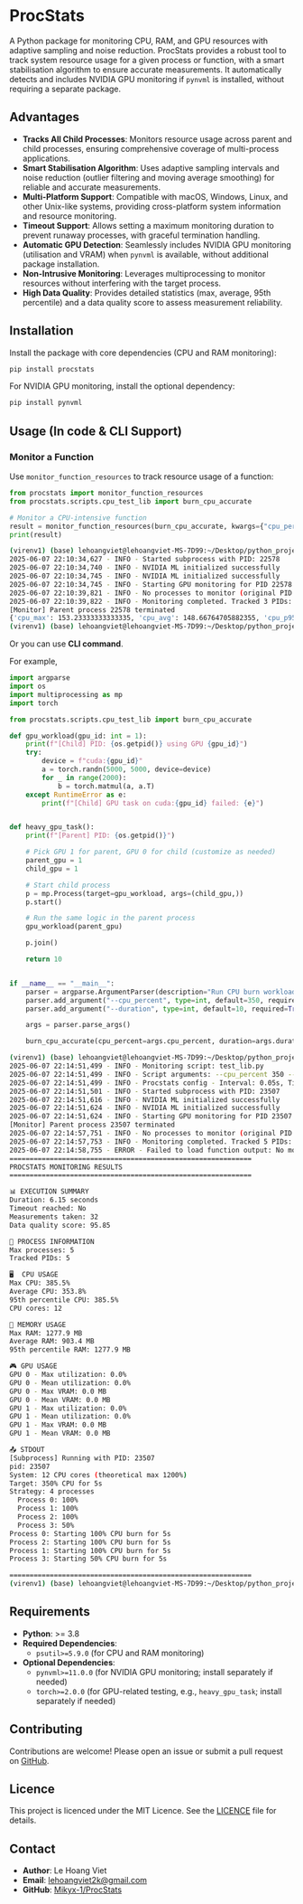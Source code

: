 # ProcStats

A Python package for monitoring CPU, RAM, and GPU resources with adaptive sampling and noise reduction. ProcStats provides a robust tool to track system resource usage for a given process or function, with a smart stabilisation algorithm to ensure accurate measurements. It automatically detects and includes NVIDIA GPU monitoring if `pynvml` is installed, without requiring a separate package.

## Advantages

- **Tracks All Child Processes**: Monitors resource usage across parent and child processes, ensuring comprehensive coverage of multi-process applications.
- **Smart Stabilisation Algorithm**: Uses adaptive sampling intervals and noise reduction (outlier filtering and moving average smoothing) for reliable and accurate measurements.
- **Multi-Platform Support**: Compatible with macOS, Windows, Linux, and other Unix-like systems, providing cross-platform system information and resource monitoring.
- **Timeout Support**: Allows setting a maximum monitoring duration to prevent runaway processes, with graceful termination handling.
- **Automatic GPU Detection**: Seamlessly includes NVIDIA GPU monitoring (utilisation and VRAM) when `pynvml` is available, without additional package installation.
- **Non-Intrusive Monitoring**: Leverages multiprocessing to monitor resources without interfering with the target process.
- **High Data Quality**: Provides detailed statistics (max, average, 95th percentile) and a data quality score to assess measurement reliability.

## Installation

Install the package with core dependencies (CPU and RAM monitoring):

```bash
pip install procstats
```

For NVIDIA GPU monitoring, install the optional dependency:

```bash
pip install pynvml
```

## Usage (In code & CLI Support)

### Monitor a Function
Use `monitor_function_resources` to track resource usage of a function:

```python
from procstats import monitor_function_resources
from procstats.scripts.cpu_test_lib import burn_cpu_accurate

# Monitor a CPU-intensive function
result = monitor_function_resources(burn_cpu_accurate, kwargs={"cpu_percent": 150, "duration": 5}, base_interval=0.05, timeout=10.0)
print(result)
```

```bash
(virenv1) (base) lehoangviet@lehoangviet-MS-7D99:~/Desktop/python_projects/ProcStats-CPP$ python demo.py 
2025-06-07 22:10:34,627 - INFO - Started subprocess with PID: 22578
2025-06-07 22:10:34,740 - INFO - NVIDIA ML initialized successfully
2025-06-07 22:10:34,745 - INFO - NVIDIA ML initialized successfully
2025-06-07 22:10:34,745 - INFO - Starting GPU monitoring for PID 22578 (include_children=True) on 2 GPU(s) with interval 0.05s and timeout 10.0s
2025-06-07 22:10:39,821 - INFO - No processes to monitor (original PID: 22578)
2025-06-07 22:10:39,822 - INFO - Monitoring completed. Tracked 3 PIDs: [22578, 22596, 22597]
[Monitor] Parent process 22578 terminated
{'cpu_max': 153.23333333333335, 'cpu_avg': 148.66764705882355, 'cpu_p95': 153.23333333333335, 'ram_max': 70.1875, 'ram_avg': 70.1875, 'ram_p95': 70.1875, 'num_cores': 12, 'measurements_taken': 17, 'data_quality_score': 97.20216817221342, 'gpu_max_util': {0: 0, 1: 0}, 'gpu_mean_util': {0: 0, 1: 0}, 'vram_max_mb': {0: 0.0, 1: 0.0}, 'vram_mean_mb': {0: 0.0, 1: 0.0}, 'start_time': 1749309034.7407196, 'duration': 5.133028745651245, 'timeout_reached': False, 'system_info': {'cpu': {'name': '12th Gen Intel(R) Core(TM) i5-12400F', 'cores': 12, 'architecture': 'x86_64', 'frequency': 4400.0}, 'system': {'platform': 'linux', 'os_name': 'Linux', 'os_version': '6.11.0-26-generic', 'total_ram_mb': 15829.0859375, 'python_version': '3.11.11'}}, 'num_processes': 3, 'tracked_pids': [22578, 22596, 22597], 'function_result': None, 'function_error': None, 'stdout': '[Subprocess] Running with PID: 22578\npid: 22578\nSystem: 12 CPU cores (theoretical max 1200%)\nTarget: 150% CPU for 5s\nStrategy: 2 processes\n  Process 0: 100%\n  Process 1: 50%\nProcess 1: Starting 50% CPU burn for 5s\nProcess 0: Starting 100% CPU burn for 5s\n', 'stderr': ''}
(virenv1) (base) lehoangviet@lehoangviet-MS-7D99:~/Desktop/python_projects/ProcStats-CPP$ 
```

Or you can use **CLI command**. 

For example,

```python
import argparse
import os
import multiprocessing as mp
import torch

from procstats.scripts.cpu_test_lib import burn_cpu_accurate

def gpu_workload(gpu_id: int = 1):
    print(f"[Child] PID: {os.getpid()} using GPU {gpu_id}")
    try:
        device = f"cuda:{gpu_id}"
        a = torch.randn(5000, 5000, device=device)
        for _ in range(2000):
            b = torch.matmul(a, a.T)
    except RuntimeError as e:
        print(f"[Child] GPU task on cuda:{gpu_id} failed: {e}")


def heavy_gpu_task():
    print(f"[Parent] PID: {os.getpid()}")

    # Pick GPU 1 for parent, GPU 0 for child (customize as needed)
    parent_gpu = 1
    child_gpu = 1

    # Start child process
    p = mp.Process(target=gpu_workload, args=(child_gpu,))
    p.start()

    # Run the same logic in the parent process
    gpu_workload(parent_gpu)

    p.join()

    return 10


if __name__ == "__main__":
    parser = argparse.ArgumentParser(description="Run CPU burn workload with optional GPU usage")
    parser.add_argument("--cpu_percent", type=int, default=350, required=True, help="Total CPU percent to consume (e.g., 350)")
    parser.add_argument("--duration", type=int, default=10, required=True, help="Duration of the workload in seconds")

    args = parser.parse_args()

    burn_cpu_accurate(cpu_percent=args.cpu_percent, duration=args.duration)


```

```bash
(virenv1) (base) lehoangviet@lehoangviet-MS-7D99:~/Desktop/python_projects/ProcStats-CPP$ procstats test_lib.py --cpu_percent 350 --duration 5
2025-06-07 22:14:51,499 - INFO - Monitoring script: test_lib.py
2025-06-07 22:14:51,499 - INFO - Script arguments: --cpu_percent 350 --duration 5
2025-06-07 22:14:51,499 - INFO - Procstats config - Interval: 0.05s, Timeout: 12.0s
2025-06-07 22:14:51,501 - INFO - Started subprocess with PID: 23507
2025-06-07 22:14:51,616 - INFO - NVIDIA ML initialized successfully
2025-06-07 22:14:51,624 - INFO - NVIDIA ML initialized successfully
2025-06-07 22:14:51,624 - INFO - Starting GPU monitoring for PID 23507 (include_children=True) on 2 GPU(s) with interval 0.05s and timeout 12.0s
[Monitor] Parent process 23507 terminated
2025-06-07 22:14:57,751 - INFO - No processes to monitor (original PID: 23507)
2025-06-07 22:14:57,753 - INFO - Monitoring completed. Tracked 5 PIDs: [23507, 23533, 23534, 23535, 23536]
2025-06-07 22:14:58,755 - ERROR - Failed to load function output: No module named 'test_burn_cpu'
============================================================
PROCSTATS MONITORING RESULTS
============================================================

📊 EXECUTION SUMMARY
Duration: 6.15 seconds
Timeout reached: No
Measurements taken: 32
Data quality score: 95.85

🔄 PROCESS INFORMATION
Max processes: 5
Tracked PIDs: 5

🖥️  CPU USAGE
Max CPU: 385.5%
Average CPU: 353.8%
95th percentile CPU: 385.5%
CPU cores: 12

💾 MEMORY USAGE
Max RAM: 1277.9 MB
Average RAM: 903.4 MB
95th percentile RAM: 1277.9 MB

🎮 GPU USAGE
GPU 0 - Max utilization: 0.0%
GPU 0 - Mean utilization: 0.0%
GPU 0 - Max VRAM: 0.0 MB
GPU 0 - Mean VRAM: 0.0 MB
GPU 1 - Max utilization: 0.0%
GPU 1 - Mean utilization: 0.0%
GPU 1 - Max VRAM: 0.0 MB
GPU 1 - Mean VRAM: 0.0 MB

📤 STDOUT
[Subprocess] Running with PID: 23507
pid: 23507
System: 12 CPU cores (theoretical max 1200%)
Target: 350% CPU for 5s
Strategy: 4 processes
  Process 0: 100%
  Process 1: 100%
  Process 2: 100%
  Process 3: 50%
Process 0: Starting 100% CPU burn for 5s
Process 2: Starting 100% CPU burn for 5s
Process 1: Starting 100% CPU burn for 5s
Process 3: Starting 50% CPU burn for 5s

============================================================
(virenv1) (base) lehoangviet@lehoangviet-MS-7D99:~/Desktop/python_projects/ProcStats-CPP$ 
```
## Requirements

- **Python**: >= 3.8
- **Required Dependencies**:
  - `psutil>=5.9.0` (for CPU and RAM monitoring)
- **Optional Dependencies**:
  - `pynvml>=11.0.0` (for NVIDIA GPU monitoring; install separately if needed)
  - `torch>=2.0.0` (for GPU-related testing, e.g., `heavy_gpu_task`; install separately if needed)

## Contributing

Contributions are welcome! Please open an issue or submit a pull request on [GitHub](https://github.com/Mikyx-1/ProcStats).

## Licence

This project is licenced under the MIT Licence. See the [LICENCE](LICENCE) file for details.

## Contact

- **Author**: Le Hoang Viet
- **Email**: lehoangviet2k@gmail.com
- **GitHub**: [Mikyx-1/ProcStats](https://github.com/Mikyx-1/ProcStats)